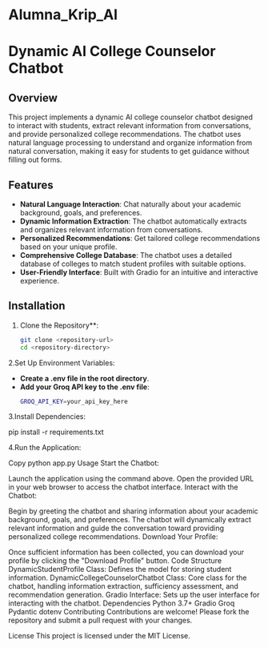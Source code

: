 # Alumna_Krip_AI

# Dynamic AI College Counselor Chatbot

## Overview

This project implements a dynamic AI college counselor chatbot designed to interact with students, extract relevant information from conversations, and provide personalized college recommendations. The chatbot uses natural language processing to understand and organize information from natural conversation, making it easy for students to get guidance without filling out forms.

## Features

- **Natural Language Interaction**: Chat naturally about your academic background, goals, and preferences.
- **Dynamic Information Extraction**: The chatbot automatically extracts and organizes relevant information from conversations.
- **Personalized Recommendations**: Get tailored college recommendations based on your unique profile.
- **Comprehensive College Database**: The chatbot uses a detailed database of colleges to match student profiles with suitable options.
- **User-Friendly Interface**: Built with Gradio for an intuitive and interactive experience.

## Installation

1. Clone the Repository**:
   ```sh
   git clone <repository-url>
   cd <repository-directory>
2.Set Up Environment Variables:

- **Create a .env file in the root directory**.
- **Add your Groq API key to the .env file**:
   ```sh
   GROQ_API_KEY=your_api_key_here
3.Install Dependencies:
   
   pip install -r requirements.txt
   
4.Run the Application:

Copy
python app.py
Usage
Start the Chatbot:

Launch the application using the command above.
Open the provided URL in your web browser to access the chatbot interface.
Interact with the Chatbot:

Begin by greeting the chatbot and sharing information about your academic background, goals, and preferences.
The chatbot will dynamically extract relevant information and guide the conversation toward providing personalized college recommendations.
Download Your Profile:

Once sufficient information has been collected, you can download your profile by clicking the "Download Profile" button.
Code Structure
DynamicStudentProfile Class: Defines the model for storing student information.
DynamicCollegeCounselorChatbot Class: Core class for the chatbot, handling information extraction, sufficiency assessment, and recommendation generation.
Gradio Interface: Sets up the user interface for interacting with the chatbot.
Dependencies
Python 3.7+
Gradio
Groq
Pydantic
dotenv
Contributing
Contributions are welcome! Please fork the repository and submit a pull request with your changes.

License
This project is licensed under the MIT License.



